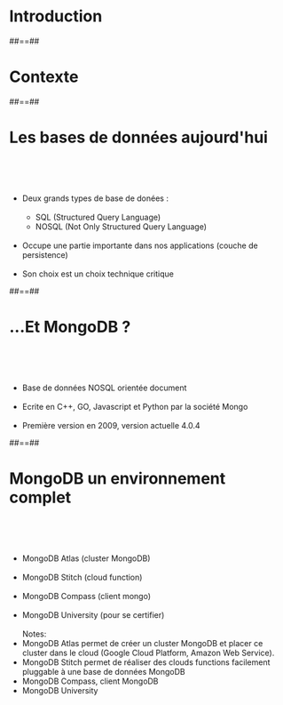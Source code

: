 <!-- .slide: class="transition-white sfeir-bg-red" -->
# Introduction

##==##

<!-- .slide: class="transition-white sfeir-bg-blue" -->
# Contexte

##==##

# Les bases de données aujourd'hui
<br><br><br>
- Deux grands types de base de donées :
<br><br>
  - SQL (Structured Query Language)
  - NOSQL (Not Only Structured Query Language)
<br><br>
- Occupe une partie importante dans nos applications (couche de persistence)
<br><br>
- Son choix est un choix technique critique

##==##

# ...Et MongoDB ?
<br><br><br>
- Base de données NOSQL orientée document
<br><br>
- Ecrite en C++, GO, Javascript et Python par la société Mongo
<br><br>
- Première version en 2009, version actuelle 4.0.4

##==##

# MongoDB un environnement complet
<br><br><br>
- MongoDB Atlas (cluster MongoDB)
<br><br>
- MongoDB Stitch (cloud function)
<br><br>
- MongoDB Compass (client mongo)
<br><br>
- MongoDB University (pour se certifier)
<br><br>
Notes: 
- MongoDB Atlas permet de créer un cluster MongoDB et placer ce cluster dans le cloud (Google Cloud Platform, Amazon Web Service).
- MongoDB Stitch permet de réaliser des clouds functions facilement pluggable à une base de données MongoDB
- MongoDB Compass, client MongoDB
- MongoDB University
